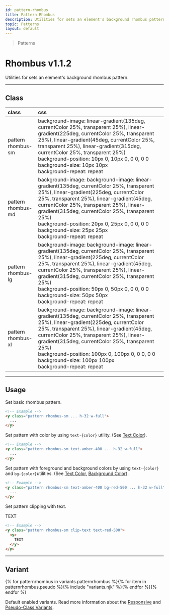 ```yaml
---
id: pattern-rhombus
title: Pattern Rhombus
description: Utilities for sets an element's background rhombus pattern.
topic: Patterns
layout: default
---
```


> Patterns

# Rhombus <span class="ml-1 px-2 py-1 text-sm text-gray-600 (dark)text-charcoal-100 bg-gray-300 (dark)bg-gray-600">v1.1.2</span>

Utilities for sets an element's background rhombus pattern.

---

## Class

| <span class="px-3 py-1 text-white (dark)text-charcoal-100 bg-charcoal-100 (dark)bg-gray-600 rounded-full">class</span> | <span class="px-3 py-1 text-white (dark)text-charcoal-100 bg-charcoal-100 (dark)bg-gray-600 rounded-full">css</span> | |
|:--|:--|:-:|
| pattern <br> rhombus-sm | background-image: linear-gradient(135deg, currentColor 25%, transparent 25%), linear-gradient(225deg, currentColor 25%, transparent 25%), linear-gradient(45deg, currentColor 25%, transparent 25%), linear-gradient(315deg, currentColor 25%, transparent 25%) <br> background-position: 10px 0, 10px 0, 0 0, 0 0 <br> background-size: 10px 10px <br> background-repeat: repeat | <y class="pattern rhombus-sm w-32 h-56"></y> |
| pattern <br> rhombus-md | background-image: background-image: linear-gradient(135deg, currentColor 25%, transparent 25%), linear-gradient(225deg, currentColor 25%, transparent 25%), linear-gradient(45deg, currentColor 25%, transparent 25%), linear-gradient(315deg, currentColor 25%, transparent 25%) <br> background-position: 20px 0, 25px 0, 0 0, 0 0 <br> background-size: 25px 25px <br> background-repeat: repeat | <y class="pattern rhombus-md w-32 h-56"></y> |
| pattern <br> rhombus-lg | background-image: background-image: linear-gradient(135deg, currentColor 25%, transparent 25%), linear-gradient(225deg, currentColor 25%, transparent 25%), linear-gradient(45deg, currentColor 25%, transparent 25%), linear-gradient(315deg, currentColor 25%, transparent 25%) <br> background-position: 50px 0, 50px 0, 0 0, 0 0 <br> background-size: 50px 50px <br> background-repeat: repeat | <y class="pattern rhombus-lg w-32 h-56"></y> |
| pattern <br> rhombus-xl | background-image: background-image: linear-gradient(135deg, currentColor 25%, transparent 25%), linear-gradient(225deg, currentColor 25%, transparent 25%), linear-gradient(45deg, currentColor 25%, transparent 25%), linear-gradient(315deg, currentColor 25%, transparent 25%) <br> background-position: 100px 0, 100px 0, 0 0, 0 0 <br> background-size: 100px 100px <br> background-repeat: repeat | <y class="pattern rhombus-xl w-32 h-56"></y> |

---

## Usage

Set basic rhombus pattern.

<y class="px-4 my-2 mx-auto w-56">
  <y class="pattern rhombus-sm h-32"></y>
</y>


```html
<!-- Example -->
<y class="pattern rhombus-sm ... h-32 w-full">
  ...
</y>
```

Set pattern with color by using `text-{color}` utility. (See [Text Color](/text-color/)).

<y class="px-4 my-2 mx-auto w-56">
  <y class="pattern rhombus-sm h-32 text-amber-400"></y>
</y>


```html
<!-- Example -->
<y class="pattern rhombus-sm text-amber-400 ... h-32 w-full">
  ...
</y>
```

Set pattern with foreground and background colors by using `text-{color}` and `bg-{color}`utilities. (See [Text Color](/text-color/), [Background Color](/background-color/)).

<y class="px-4 my-2 mx-auto w-56">
  <y class="pattern rhombus-sm h-32 text-amber-400 bg-red-500"></y>
</y>


```html
<!-- Example -->
<y class="pattern rhombus-sm text-amber-400 bg-red-500 ... h-32 w-full">
  ...
</y>
```

Set pattern clipping with text.

<y class="px-4 my-2 mx-auto w-64">
  <y class="pattern rhombus-sm clip-text text-red-500">
    <y class="text-8xl font-bold">
      TEXT
    </y>
  </y>
</y>

```html
<!-- Example -->
<y class="pattern rhombus-sm clip-text text-red-500">
  <y>
    TEXT
  </y>
</y>
```

---

## Variant

<y class="flex flex-gap-2 flex-wrap justify-start items-center">{% for patternrhombus in variants.patternrhombus %}{% for item in patternrhombus.pseudo %}{% include "variants.njk" %}{% endfor %}{% endfor %}</y>

Default enabled variants. Read more information about the [Responsive](/responsive) and [Pseudo-Class Variants](/pseudo-class-variants/).

